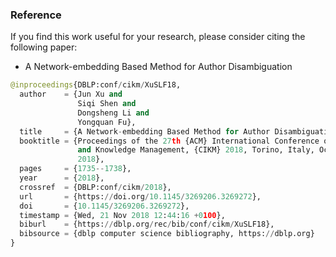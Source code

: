### Reference
If you find this work useful for your research, please consider citing the following paper:
+ A Network-embedding Based Method for Author Disambiguation
```python
@inproceedings{DBLP:conf/cikm/XuSLF18,
  author    = {Jun Xu and
               Siqi Shen and
               Dongsheng Li and
               Yongquan Fu},
  title     = {A Network-embedding Based Method for Author Disambiguation},
  booktitle = {Proceedings of the 27th {ACM} International Conference on Information
               and Knowledge Management, {CIKM} 2018, Torino, Italy, October 22-26,
               2018},
  pages     = {1735--1738},
  year      = {2018},
  crossref  = {DBLP:conf/cikm/2018},
  url       = {https://doi.org/10.1145/3269206.3269272},
  doi       = {10.1145/3269206.3269272},
  timestamp = {Wed, 21 Nov 2018 12:44:16 +0100},
  biburl    = {https://dblp.org/rec/bib/conf/cikm/XuSLF18},
  bibsource = {dblp computer science bibliography, https://dblp.org}
}
```
